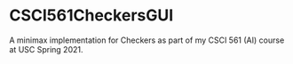 # CSCI561CheckersGUI
 A minimax implementation for Checkers as part of my CSCI 561 (AI) course at USC Spring 2021.
